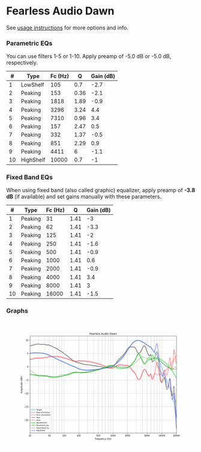 # Fearless Audio Dawn
See [usage instructions](https://github.com/jaakkopasanen/AutoEq#usage) for more options and info.

### Parametric EQs
You can use filters 1-5 or 1-10. Apply preamp of -5.0 dB or -5.0 dB, respectively.

|   # | Type      |   Fc (Hz) |    Q |   Gain (dB) |
|-----|-----------|-----------|------|-------------|
|   1 | LowShelf  |       105 | 0.7  |        -2.7 |
|   2 | Peaking   |       153 | 0.36 |        -2.1 |
|   3 | Peaking   |      1818 | 1.89 |        -0.9 |
|   4 | Peaking   |      3296 | 3.24 |         4.4 |
|   5 | Peaking   |      7310 | 0.96 |         3.4 |
|   6 | Peaking   |       157 | 2.47 |         0.5 |
|   7 | Peaking   |       332 | 1.37 |        -0.5 |
|   8 | Peaking   |       851 | 2.29 |         0.9 |
|   9 | Peaking   |      4411 | 6    |        -1.1 |
|  10 | HighShelf |     10000 | 0.7  |        -1   |

### Fixed Band EQs
When using fixed band (also called graphic) equalizer, apply preamp of **-3.8 dB** (if available) and set gains manually with these parameters.

|   # | Type    |   Fc (Hz) |    Q |   Gain (dB) |
|-----|---------|-----------|------|-------------|
|   1 | Peaking |        31 | 1.41 |        -3   |
|   2 | Peaking |        62 | 1.41 |        -3.3 |
|   3 | Peaking |       125 | 1.41 |        -2   |
|   4 | Peaking |       250 | 1.41 |        -1.6 |
|   5 | Peaking |       500 | 1.41 |        -0.9 |
|   6 | Peaking |      1000 | 1.41 |         0.6 |
|   7 | Peaking |      2000 | 1.41 |        -0.9 |
|   8 | Peaking |      4000 | 1.41 |         3.4 |
|   9 | Peaking |      8000 | 1.41 |         3   |
|  10 | Peaking |     16000 | 1.41 |        -1.5 |

### Graphs
![](./Fearless%20Audio%20Dawn.png)
